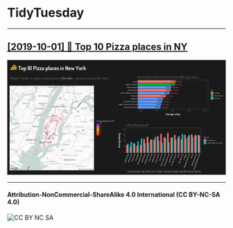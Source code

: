 # TidyTuesday
***
## [[2019-10-01] 🍕 Top 10 Pizza places in NY](https://github.com/penandlim/TidyTuesday/tree/plots/2019_40)
[![Top 10 Pizza places in NY](./plots/2019_40/2019_40_AllThePizza.png)](https://github.com/penandlim/TidyTuesday/blob/master/plots/2019_40/2019_40_AllThePizza.png)

***

#### Attribution-NonCommercial-ShareAlike 4.0 International (CC BY-NC-SA 4.0)
![CC BY NC SA](https://user-images.githubusercontent.com/4276174/66068560-a906c800-e502-11e9-9fad-11d668fff197.png)